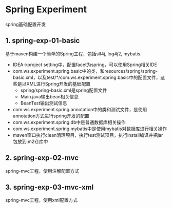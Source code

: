 # Spring Experiment

spring基础配置开发

## 1. spring-exp-01-basic

基于maven构建一个简单的Spring工程，包括slf4j, log4j2, mybatis.

- IDEA->project setting中，配置facet为spring，可以使用Spring相关IDE
- com.ws.experiment.spring.basic中的类，和resources/spring/spring-basic.xml，以及test/*/com.ws.experiment.spring.basic中的配置文件，这些是以XML进行Spring开发的基础配置
    - spring/spring-basic.xml是spring配置文件
    - Main.java输出bean相关信息
    - BeanTest输出测试信息
- com.ws.experiment.spring.annotation中的类和测试文件，是使用annotation方式进行spring开发的配置
- com.ws.experiment.spring.db中是普通数据库相关操作
- com.ws.experiment.spring.mybatis中是使用mybatis对数据库进行相关操作
- maven窗口执行clean清理项目，执行test测试项目，执行install编译并把jar包放到.m2仓库中

## 2. spring-exp-02-mvc

spring-mvc工程，使用注解配置方式

## 3. spring-exp-03-mvc-xml

spring-mvc工程，使用xml配置方式